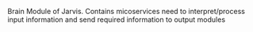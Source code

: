 Brain Module of Jarvis. Contains micoservices need to interpret/process input information and send required information to output modules
